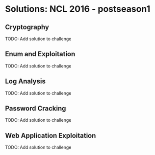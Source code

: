 **Solutions:** NCL 2016 - postseason1
=====================================

Cryptography
------------
TODO: Add solution to challenge


Enum and Exploitation
---------------------
TODO: Add solution to challenge


Log Analysis
------------
TODO: Add solution to challenge


Password Cracking
-----------------
TODO: Add solution to challenge


Web Application Exploitation
----------------------------
TODO: Add solution to challenge
